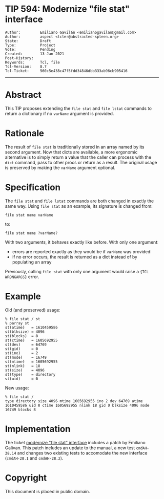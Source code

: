 # TIP 594: Modernize "file stat" interface
	Author:         Emiliano Gavilán <emilianogavilan@gmail.com>
	Author:         aspect <tcler@abstracted-spleen.org>
	State:          Draft
	Type:           Project
	Vote:           Pending
	Created:        13-Jan-2021
	Post-History:
	Keywords:       Tcl, file
	Tcl-Version:    8.7
	Tcl-Ticket:     560c5e438c47f5fdd34846dbb333ab96cb905416
-----

# Abstract

This TIP proposes extending the `file stat` and `file lstat` commands to return
a dictionary if no `varName` argument is provided.

# Rationale

The result of `file stat` is traditionally stored in an array named by its
second argument.  Now that dicts are available, a more ergonomic alternative is
to simply return a value that the caller can process with the `dict` command,
pass to other procs or return as a result.  The original usage is preserved by
making the `varName` argument optional.


# Specification

The `file stat` and `file lstat` commands are both changed in exactly the same
way.  Using `file stat` as an example, its signature is changed from:

    file stat name varName

to:

    file stat name ?varName?

With two arguments, it behaves exactly like before.  With only one argument:

* errors are reported exactly as they would be if `varName` was provided
* if no error occurs, the result is returned as a dict instead of by populating
  an array

Previously, calling `file stat` with only one argument would raise a `{TCL
WRONGARGS}` error.

# Example

Old (and preserved) usage:

    % file stat / st
    % parray st
    st(atime)   = 1610459586
    st(blksize) = 4096
    st(blocks)  = 8
    st(ctime)   = 1605692955
    st(dev)     = 64769
    st(gid)     = 0
    st(ino)     = 2
    st(mode)    = 16749
    st(mtime)   = 1605692955
    st(nlink)   = 18
    st(size)    = 4096
    st(type)    = directory
    st(uid)     = 0

New usage:

    % file stat /
    type directory size 4096 mtime 1605692955 ino 2 dev 64769 atime 1610459586 uid 0 ctime 1605692955 nlink 18 gid 0 blksize 4096 mode 16749 blocks 8

# Implementation

The ticket [modernize "file stat" interface](https://core.tcl-lang.org/tcl/tktview?name=560c5e438c47f5fdd34846dbb333ab96cb905416) includes a patch by Emiliano Galivan.  This patch includes an update to the manual, a new test `cmdAH-28.14` and changes two existing tests to accomodate the new interface (`cmdAH-28.1` and `cmdAH-28.2`).


# Copyright

This document is placed in public domain.
